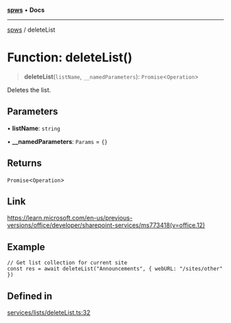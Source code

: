 [**spws**](../README.md) • **Docs**

***

[spws](../globals.md) / deleteList

# Function: deleteList()

> **deleteList**(`listName`, `__namedParameters`): `Promise`\<`Operation`\>

Deletes the list.

## Parameters

• **listName**: `string`

• **\_\_namedParameters**: `Params` = `{}`

## Returns

`Promise`\<`Operation`\>

## Link

https://learn.microsoft.com/en-us/previous-versions/office/developer/sharepoint-services/ms773418(v=office.12)

## Example

```
// Get list collection for current site
const res = await deleteList("Announcements", { webURL: "/sites/other" })
```

## Defined in

[services/lists/deleteList.ts:32](https://github.com/rlking1985/spws/blob/963fffcfd1206fadbccbd348d3836bf3d546ecfe/src/services/lists/deleteList.ts#L32)
